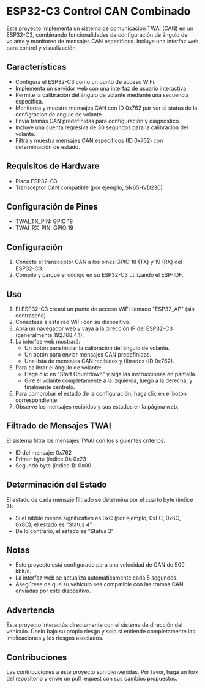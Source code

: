 # ESP32-C3 Control CAN Combinado

Este proyecto implementa un sistema de comunicación TWAI (CAN) en un ESP32-C3, combinando funcionalidades de configuración de ángulo de volante y monitoreo de mensajes CAN específicos. Incluye una interfaz web para control y visualización.

## Características

- Configura el ESP32-C3 como un punto de acceso WiFi.
- Implementa un servidor web con una interfaz de usuario interactiva.
- Permite la calibración del ángulo de volante mediante una secuencia específica.
- Monitorea y muestra mensajes CAN con ID 0x762 par ver el status de la configracion de angulo de volante.
- Envía tramas CAN predefinidas para configuración y diagnóstico.
- Incluye una cuenta regresiva de 30 segundos para la calibración del volante.
- Filtra y muestra mensajes CAN específicos (ID 0x762) con determinación de estado.

## Requisitos de Hardware

- Placa ESP32-C3
- Transceptor CAN compatible (por ejemplo, SN65HVD230)

## Configuración de Pines

- TWAI_TX_PIN: GPIO 18
- TWAI_RX_PIN: GPIO 19

## Configuración

1. Conecte el transceptor CAN a los pines GPIO 18 (TX) y 19 (RX) del ESP32-C3.
2. Compile y cargue el código en su ESP32-C3 utilizando el ESP-IDF.

## Uso

1. El ESP32-C3 creará un punto de acceso WiFi llamado "ESP32_AP" (sin contraseña).
2. Conéctese a esta red WiFi con su dispositivo.
3. Abra un navegador web y vaya a la dirección IP del ESP32-C3 (generalmente 192.168.4.1).
4. La interfaz web mostrará:
   - Un botón para iniciar la calibración del ángulo de volante.
   - Un botón para enviar mensajes CAN predefinidos.
   - Una lista de mensajes CAN recibidos y filtrados (ID 0x762).
5. Para calibrar el ángulo de volante:
   - Haga clic en "Start Countdown" y siga las instrucciones en pantalla.
   - Gire el volante completamente a la izquierda, luego a la derecha, y finalmente céntrelo.
6. Para comprobar el estado de la configuración, haga clic en el botón correspondiente.
7. Observe los mensajes recibidos y sus estados en la página web.

## Filtrado de Mensajes TWAI

El sistema filtra los mensajes TWAI con los siguientes criterios:
- ID del mensaje: 0x762
- Primer byte (índice 0): 0x23
- Segundo byte (índice 1): 0x00

## Determinación del Estado

El estado de cada mensaje filtrado se determina por el cuarto byte (índice 3):
- Si el nibble menos significativo es 0xC (por ejemplo, 0xEC, 0x6C, 0x8C), el estado es "Status 4"
- De lo contrario, el estado es "Status 3"

## Notas

- Este proyecto está configurado para una velocidad de CAN de 500 kbit/s.
- La interfaz web se actualiza automáticamente cada 5 segundos.
- Asegúrese de que su vehículo sea compatible con las tramas CAN enviadas por este dispositivo.

## Advertencia

Este proyecto interactúa directamente con el sistema de dirección del vehículo. Úselo bajo su propio riesgo y solo si entiende completamente las implicaciones y los riesgos asociados.

## Contribuciones

Las contribuciones a este proyecto son bienvenidas. Por favor, haga un fork del repositorio y envíe un pull request con sus cambios propuestos.

